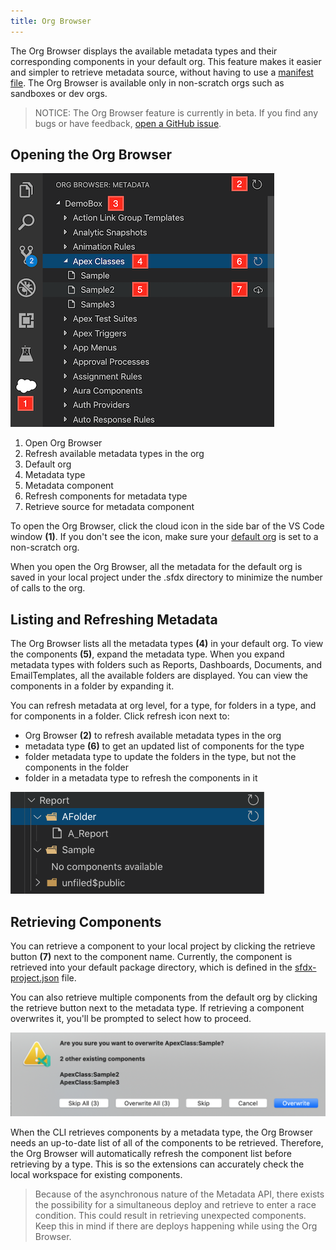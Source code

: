 ```yaml
---
title: Org Browser
---
```


The Org Browser displays the available metadata types and their corresponding components in your default org. This feature makes it easier and simpler to retrieve metadata source, without having to use a [manifest file](./org-development-model#the-manifest-packagexml-file). The Org Browser is available only in non-scratch orgs such as sandboxes or dev orgs.

> NOTICE: The Org Browser feature is currently in beta. If you find any bugs or have feedback, [open a GitHub issue](../bugs-and-feedback).

## Opening the Org Browser

![Org Browser Overview](../../images/org_browser_overview.png)

1. Open Org Browser
2. Refresh available metadata types in the org
3. Default org
4. Metadata type
5. Metadata component
6. Refresh components for metadata type
7. Retrieve source for metadata component

To open the Org Browser, click the cloud icon in the side bar of the VS Code window **(1)**. If you don't see the icon, make sure your [default org](./default-org) is set to a non-scratch org.

When you open the Org Browser, all the metadata for the default org is saved in your local project under the .sfdx directory to minimize the number of calls to the org.

## Listing and Refreshing Metadata

The Org Browser lists all the metadata types **(4)** in your default org. To view the components **(5)**, expand the metadata type. When you expand metadata types with folders such as Reports, Dashboards, Documents, and EmailTemplates, all the available folders are displayed. You can view the components in a folder by expanding it.

You can refresh metadata at org level, for a type, for folders in a type, and for components in a folder. Click refresh icon next to:

- Org Browser **(2)** to refresh available metadata types in the org
- metadata type **(6)** to get an updated list of components for the type
- folder metadata type to update the folders in the type, but not the components in the folder
- folder in a metadata type to refresh the components in it

![Metadata type with folders](../../images/org_browser_folders.png)

## Retrieving Components

You can retrieve a component to your local project by clicking the retrieve button **(7)** next to the component name. Currently, the component is retrieved into your default package directory, which is defined in the [sfdx-project.json](../getting-started/first-project#the-sfdx-projectjson-file) file.

You can also retrieve multiple components from the default org by clicking the retrieve button next to the metadata type. If retrieving a component overwrites it, you'll be prompted to select how to proceed.

![Overwrite components](../../images/overwrite-prompt.png)

When the CLI retrieves components by a metadata type, the Org Browser needs an up-to-date list of all of the components to be retrieved. Therefore, the Org Browser will automatically refresh the component list before retrieving by a type. This is so the extensions can accurately check the local workspace for existing components.

> Because of the asynchronous nature of the Metadata API, there exists the possibility for a simultaneous deploy and retrieve to enter a race condition. This could result in retrieving unexpected components. Keep this in mind if there are deploys happening while using the Org Browser.
